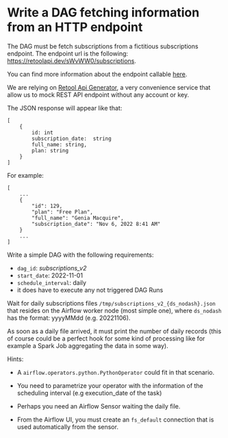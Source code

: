 # Write a DAG fetching information from an HTTP endpoint

The DAG must be fetch subscriptions from a fictitious subscriptions endpoint.
The endpoint url is the following: https://retoolapi.dev/sWvWW0/subscriptions.

You can find more information about the endpoint callable [here](https://www.npmjs.com/package/json-server#routes).

We are relying on [Retool Api Generator](https://retool.com/api-generator/), 
a very convenience service that allow us to mock REST API endpoint without any account or key.

The JSON response will appear like that:

```
[
    {
        id: int
        subscription_date:  string
        full_name: string,
        plan: string
    }
]

```

For example:

```
[
    ...
    {
        "id": 129,
        "plan": "Free Plan",
        "full_name": "Genia Macquire",
        "subscription_date": "Nov 6, 2022 8:41 AM"
    }
    ...
]
```

Write a simple DAG with the following requirements:

- `dag_id`: _subscriptions_v2_
- `start_date`: 2022-11-01
- `schedule_interval`: daily
- it does have to execute any not triggered DAG Runs


Wait for daily subscriptions files `/tmp/subscriptions_v2_{ds_nodash}.json` that resides on the Airflow worker node (most simple one),
where `ds_nodash` has the format: yyyyMMdd (e.g. 20221106).

As soon as a daily file arrived, it must print the number of daily records (this of course could be a perfect hook for some kind of processing like for example a Spark Job aggregating the data in some way).

Hints:

 - A `airflow.operators.python.PythonOperator` could fit in that scenario.

 - You need to parametrize your operator with the information of the scheduling interval (e.g execution_date of the task)

 - Perhaps you need an Airflow Sensor waiting the daily file.

 - From the Airflow UI, you must create an `fs_default` connection that is used automatically from the sensor.